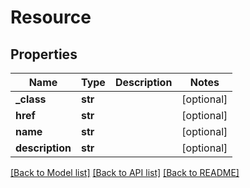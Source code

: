# Resource

## Properties
Name | Type | Description | Notes
------------ | ------------- | ------------- | -------------
**_class** | **str** |  | [optional] 
**href** | **str** |  | [optional] 
**name** | **str** |  | [optional] 
**description** | **str** |  | [optional] 

[[Back to Model list]](../README.md#documentation-for-models) [[Back to API list]](../README.md#documentation-for-api-endpoints) [[Back to README]](../README.md)


